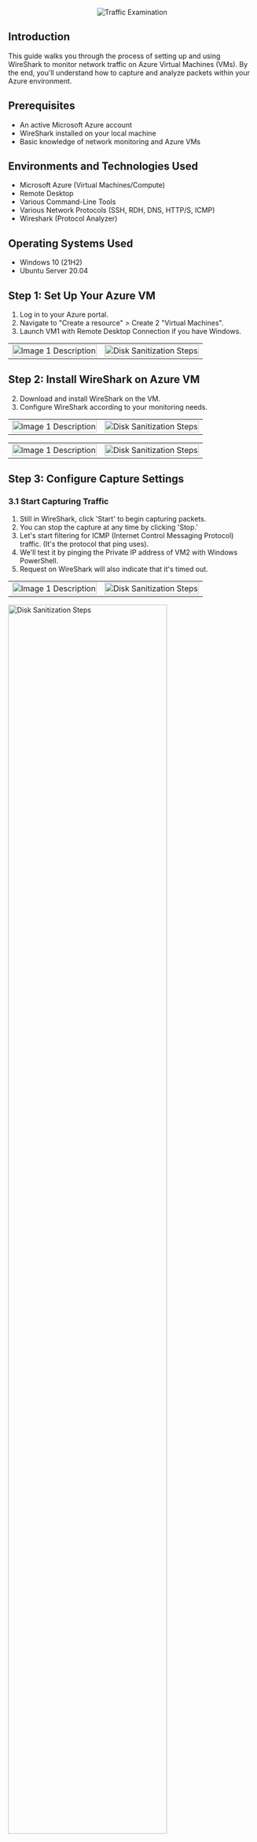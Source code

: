 <p align="center">
<img src="https://i.imgur.com/Ua7udoS.png" alt="Traffic Examination"/>
</p>

## Introduction
This guide walks you through the process of setting up and using WireShark to monitor network traffic on Azure Virtual Machines (VMs). By the end, you'll understand how to capture and analyze packets within your Azure environment.

## Prerequisites
- An active Microsoft Azure account
- WireShark installed on your local machine
- Basic knowledge of network monitoring and Azure VMs

## Environments and Technologies Used
- Microsoft Azure (Virtual Machines/Compute)
- Remote Desktop
- Various Command-Line Tools
- Various Network Protocols (SSH, RDH, DNS, HTTP/S, ICMP)
- Wireshark (Protocol Analyzer)

## Operating Systems Used
- Windows 10 (21H2)
- Ubuntu Server 20.04

## Step 1: Set Up Your Azure VM
1. Log in to your Azure portal.
2. Navigate to "Create a resource" > Create 2 "Virtual Machines".
3. Launch VM1 with Remote Desktop Connection if you have Windows.
<table>
<tr>
<td>
<img src="https://i.imgur.com/u34ST6M.png" alt="Image 1 Description" width="100%"/>
</td>
<td>
<img src="https://i.imgur.com/P066O34.png" alt="Disk Sanitization Steps" width="100%"/>
</td>
</tr>
</table>

## Step 2: Install WireShark on Azure VM
2. Download and install WireShark on the VM.
3. Configure WireShark according to your monitoring needs.
<table>
<tr>
<td>
<img src="https://i.imgur.com/oixcf9e.png" alt="Image 1 Description" width="100%"/>
</td>
<td>
<img src="https://i.imgur.com/SMR5xJy.png" alt="Disk Sanitization Steps" width="100%"/>
</td>
</tr>
</table>
<table>
<tr>
<td>
<img src="https://i.imgur.com/zZwWOBL.png" alt="Image 1 Description" width="100%"/>
</td>
<td>
<img src="https://i.imgur.com/XK9C9mZ.png" alt="Disk Sanitization Steps" width="100%"/>
</td>
</tr>
</table>

## Step 3: Configure Capture Settings

### 3.1 Start Capturing Traffic
1. Still in WireShark, click 'Start' to begin capturing packets.
2. You can stop the capture at any time by clicking 'Stop.'
3. Let's start filtering for ICMP (Internet Control Messaging Protocol) traffic. (It's the protocol that ping uses).
4. We'll test it by pinging the Private IP address of VM2 with Windows PowerShell.
5. Request on WireShark will also indicate that it's timed out.
<table>
<tr>
<td>
<img src="https://i.imgur.com/YYk1mUN.png" alt="Image 1 Description" width="100%"/>
</td>
<td>
<img src="https://i.imgur.com/Lk15Eak.png" alt="Disk Sanitization Steps" width="100%"/>
</td>
</tr>
</table>
<img src="https://i.imgur.com/WtOWTE5.png" height="80%" width="80%" alt="Disk Sanitization Steps"/>

### 3.2 Observe SSH Traffic
<table>
<tr>
<td>
<img src="https://i.imgur.com/oixcf9e.png" alt="Image 1 Description" width="100%"/>
</td>
<td>
<img src="https://i.imgur.com/SMR5xJy.png" alt="Disk Sanitization Steps" width="100%"/>
</td>
</tr>
</table>

### 3.3 Observe DHCP Traffic
<table>
<tr>
<td>
<img src="https://i.imgur.com/oixcf9e.png" alt="Image 1 Description" width="100%"/>
</td>
<td>
<img src="https://i.imgur.com/SMR5xJy.png" alt="Disk Sanitization Steps" width="100%"/>
</td>
</tr>
</table>

### 3.4 Observe DNS Traffic
<table>
<tr>
<td>
<img src="https://i.imgur.com/oixcf9e.png" alt="Image 1 Description" width="100%"/>
</td>
<td>
<img src="https://i.imgur.com/SMR5xJy.png" alt="Disk Sanitization Steps" width="100%"/>
</td>
</tr>
</table>

### 3.5 Observe RDP Traffic
<table>
<tr>
<td>
<img src="https://i.imgur.com/oixcf9e.png" alt="Image 1 Description" width="100%"/>
</td>
<td>
<img src="https://i.imgur.com/SMR5xJy.png" alt="Disk Sanitization Steps" width="100%"/>
</td>
</tr>
</table>

### Initiating Perpetual Ping From VM1 to VM2 to stop ICMP traffic to Come Through  (Nonstop Ping)
To initiate perpetual ping, we'll use the following command for our Windows VM1: "ping -t [IP Address or Hostname]".
A perpetual ping is used to continuously monitor network connectivity.
<img src="https://i.imgur.com/UwV04Xy.png" height="80%" width="80%" alt="Disk Sanitization Steps"/>

### Changing the FireWall on VM2 to Not Allow ICMP Traffic to Come Through by Using Network Security Group (NSG)
1. To block ICMP traffic on VM2's FireWall, we'll go to the Network Security Groups (NSG) on our Microsoft Azure Account.
2. We'll then open the VM2-nsg page.
3. Open to edit the Inbound Security Rules to create a new rule that will deny inbound ICMP traffic to block the pings coming from VM1.
4. Once we create the new rule, the ping should immediately start to time out because it will be blocked by VM2's FireWall.
5. Once you allow ICMP traffic from VM2, the "request timed out" should stop.
<table>
<tr>
<td>
<img src="https://i.imgur.com/MTiV9FV.png" alt="Image 1 Description" width="100%"/>
</td>
<td>
<img src="https://i.imgur.com/TExTbH7.png" alt="Disk Sanitization Steps" width="100%"/>
</td>
</tr>
</table>
<table>
<tr>
<td>
<img src="https://i.imgur.com/61TROc0.png" alt="Image 1 Description" width="100%"/>
</td>
<td>
<img src="https://i.imgur.com/Yvvu9Wg.png" alt="Disk Sanitization Steps" width="100%"/>
</td>
</tr>
</table>
<table>
<tr>
<td>
<img src="https://i.imgur.com/aAs4BOi.png" alt="Image 1 Description" width="100%"/>
</td>
<td>
<img src="https://i.imgur.com/FIKScYU.png" alt="Disk Sanitization Steps" width="100%"/>
</td>
</tr>
</table>
<table>
<tr>
<td>
<img src="https://i.imgur.com/3miJrhV.png" alt="Image 1 Description" width="100%"/>
</td>
<td>
<img src="https://i.imgur.com/P9tgDIF.png" alt="Disk Sanitization Steps" width="100%"/>
</td>
</tr>
</table>
<table>
<tr>
<td>
<img src="https://i.imgur.com/7asJBHF.png" alt="Disk Sanitization Steps" width="100%"/>
</td>
<td>
<img src="https://i.imgur.com/RiqQObm.png" alt="Disk Sanitization Steps" width="100%"/>
</td>
</tr>
</table>

## Conclusion
You have successfully set up WireShark on an Azure VM and captured network traffic for analysis. This knowledge is a stepping stone for advanced network monitoring in Azure.
